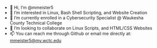 - 👋 Hi, I’m @mmeister5
- 👀 I’m interested in Linux, Bash Shell Scripting, and Website Creation
- 🌱 I’m currently enrolled in a Cybersecurity Specialist @ Waukesha County Technical College
- 💞️ I’m looking to collaborate on Linux Scripts, and HTML/CSS Websites
- 📫 You can reach me through Github or email me directly at: mmeister5@my.wctc.edu

<!---
mmeister5/mmeister5 is a ✨ special ✨ repository because its `README.md` (this file) appears on your GitHub profile.
You can click the Preview link to take a look at your changes.
--->
